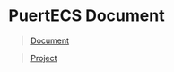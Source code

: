 # PuertECS Document

> [Document](https://puerts-unity.github.io/docs/)    

> [Project](https://github.com/Puerts-Unity/PuertECS)
